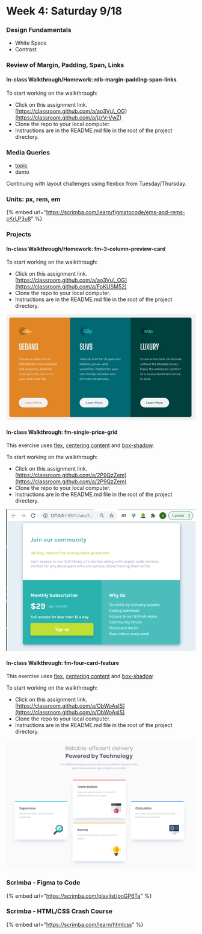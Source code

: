 # Week 4: Saturday 9/18

### Design Fundamentals

* White Space
* Contrast

### Review of Margin, Padding, Span, Links

#### In-class Walkthrough/Homework: rdb-margin-padding-span-links

To start working on the walkthrough:

* Click on this assignment link. [https://classroom.github.com/a/ao3Vu\_OG](https://classroom.github.com/a/jzrV-VwZ)
* Clone the repo to your local computer.
* Instructions are in the README.md file in the root of the project directory.

### Media Queries

* [topic](../html-css-intro/layout/responsive-web-design/media-queries.md)
* demo

Continuing with layout challenges using flexbox from Tuesday/Thursday.

### Units: px, rem, em

{% embed url="https://scrimba.com/learn/figmatocode/ems-and-rems-cKrLP3u8" %}

### Projects

#### In-class Walkthrough/Homework: fm-3-column-preview-card

To start working on the walkthrough:

* Click on this assignment link. [https://classroom.github.com/a/ao3Vu\_OG](https://classroom.github.com/a/FoKUSM52)
* Clone the repo to your local computer.
* Instructions are in the README.md file in the root of the project directory.

![](../.gitbook/assets/image%20%2866%29.png)

#### In-class Walkthrough: fm-single-price-grid

This exercise uses [flex](../html-css-intro/layout/flexbox.md), [centering content](../html-css-intro/layout/centering-elements.md) and [box-shadow](../miscellaneous-topics/box-shadow.md).

To start working on the walkthrough:

* Click on this assignment link. [https://classroom.github.com/a/2P9QzZem](https://classroom.github.com/a/2P9QzZem)
* Clone the repo to your local computer.
* Instructions are in the README.md file in the root of the project directory.

![](../.gitbook/assets/image%20%2834%29.png)



#### In-class Walkthrough: fm-four-card-feature

This exercise uses [flex](../html-css-intro/layout/flexbox.md), [centering content](../html-css-intro/layout/centering-elements.md) and [box-shadow](../miscellaneous-topics/box-shadow.md).

To start working on the walkthrough:

* Click on this assignment link. [https://classroom.github.com/a/ObWoAslS](https://classroom.github.com/a/ObWoAslS)
* Clone the repo to your local computer.
* Instructions are in the README.md file in the root of the project directory.

![](../.gitbook/assets/image%20%2867%29.png)

### Scrimba - Figma to Code

{% embed url="https://scrimba.com/playlist/pnGP6Ta" %}

### Scrimba - HTML/CSS Crash Course

{% embed url="https://scrimba.com/learn/htmlcss" %}

